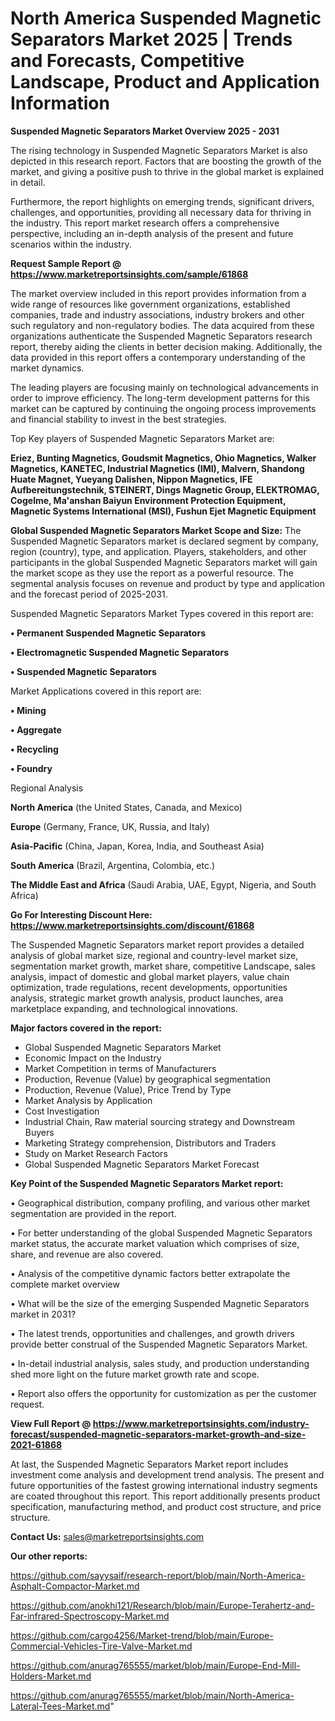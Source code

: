 # North America Suspended Magnetic Separators Market 2025 | Trends and Forecasts, Competitive Landscape, Product and Application Information

<Strong> Suspended Magnetic Separators Market Overview 2025 - 2031</strong>

The rising technology in Suspended Magnetic Separators Market is also depicted in this research report. Factors that are boosting the growth of the market, and giving a positive push to thrive in the global market is explained in detail.

Furthermore, the report highlights on emerging trends, significant drivers, challenges, and opportunities, providing all necessary data for thriving in the industry. This report market research offers a comprehensive perspective, including an in-depth analysis of the present and future scenarios within the industry.

<strong>Request Sample Report @ <a href=https://www.marketreportsinsights.com/sample/61868>https://www.marketreportsinsights.com/sample/61868</a></strong>

The market overview included in this report provides information from a wide range of resources like government organizations, established companies, trade and industry associations, industry brokers and other such regulatory and non-regulatory bodies. The data acquired from these organizations authenticate the Suspended Magnetic Separators research report, thereby aiding the clients in better decision making. Additionally, the data provided in this report offers a contemporary understanding of the market dynamics.

The leading players are focusing mainly on technological advancements in order to improve efficiency. The long-term development patterns for this market can be captured by continuing the ongoing process improvements and financial stability to invest in the best strategies.

Top Key players of Suspended Magnetic Separators Market are:

<strong>Eriez, Bunting Magnetics, Goudsmit Magnetics, Ohio Magnetics, Walker Magnetics, KANETEC, Industrial Magnetics (IMI), Malvern, Shandong Huate Magnet, Yueyang Dalishen, Nippon Magnetics, IFE Aufbereitungstechnik, STEINERT, Dings Magnetic Group, ELEKTROMAG, Cogelme, Ma'anshan Baiyun Environment Protection Equipment, Magnetic Systems International (MSI), Fushun Ejet Magnetic Equipment</strong>

<strong><b>Global Suspended Magnetic Separators Market Scope and Size:</b></strong>
The Suspended Magnetic Separators market is declared segment by company, region (country), type, and application. Players, stakeholders, and other participants in the global Suspended Magnetic Separators market will gain the market scope as they use the report as a powerful resource. The segmental analysis focuses on revenue and product by type and application and the forecast period of 2025-2031.

Suspended Magnetic Separators Market Types covered in this report are:

<strong>• Permanent Suspended Magnetic Separators

• Electromagnetic Suspended Magnetic Separators

• Suspended Magnetic Separators</strong>

Market Applications covered in this report are:

<strong>• Mining

• Aggregate

• Recycling

• Foundry</strong> 

Regional Analysis

<strong>North America</strong> (the United States, Canada, and Mexico)

<strong>Europe</strong> (Germany, France, UK, Russia, and Italy)

<strong>Asia-Pacific</strong> (China, Japan, Korea, India, and Southeast Asia)

<strong>South America</strong> (Brazil, Argentina, Colombia, etc.)

<strong>The Middle East and Africa</strong> (Saudi Arabia, UAE, Egypt, Nigeria, and South Africa)

<strong>Go For Interesting Discount Here: <a href=https://www.marketreportsinsights.com/discount/61868>https://www.marketreportsinsights.com/discount/61868</a></strong>

The Suspended Magnetic Separators market report provides a detailed analysis of global market size, regional and country-level market size, segmentation market growth, market share, competitive Landscape, sales analysis, impact of domestic and global market players, value chain optimization, trade regulations, recent developments, opportunities analysis, strategic market growth analysis, product launches, area marketplace expanding, and technological innovations.

<strong><b>Major factors covered in the report:</b></strong>
<ul>
  <li>Global Suspended Magnetic Separators Market </li>
  <li>Economic Impact on the Industry</li>
  <li>Market Competition in terms of Manufacturers</li>
  <li>Production, Revenue (Value) by geographical segmentation</li>
  <li>Production, Revenue (Value), Price Trend by Type</li>
  <li>Market Analysis by Application</li>
  <li>Cost Investigation</li>
  <li>Industrial Chain, Raw material sourcing strategy and Downstream Buyers</li>
  <li>Marketing Strategy comprehension, Distributors and Traders</li>
  <li>Study on Market Research Factors</li>
  <li>Global Suspended Magnetic Separators Market Forecast</li>
</ul>

<strong><b>Key Point of the Suspended Magnetic Separators Market report:</b></strong>

• Geographical distribution, company profiling, and various other market segmentation are provided in the report.

• For better understanding of the global Suspended Magnetic Separators market status, the accurate market valuation which comprises of size, share, and revenue are also covered.

• Analysis of the competitive dynamic factors better extrapolate the complete market overview

• What will be the size of the emerging Suspended Magnetic Separators market in 2031?

• The latest trends, opportunities and challenges, and growth drivers provide better construal of the Suspended Magnetic Separators Market.

• In-detail industrial analysis, sales study, and production understanding shed more light on the future market growth rate and scope.

• Report also offers the opportunity for customization as per the customer request.

<strong><b>View Full Report @ <a href=https://www.marketreportsinsights.com/industry-forecast/suspended-magnetic-separators-market-growth-and-size-2021-61868>https://www.marketreportsinsights.com/industry-forecast/suspended-magnetic-separators-market-growth-and-size-2021-61868</a></b></strong>


At last, the Suspended Magnetic Separators Market report includes investment come analysis and development trend analysis. The present and future opportunities of the fastest growing international industry segments are coated throughout this report. This report additionally presents product specification, manufacturing method, and product cost structure, and price structure.

<strong>Contact Us:</strong>
sales@marketreportsinsights.com

<strong>Our other reports:</strong>

<a href=https://github.com/sayysaif/research-report/blob/main/North-America-Asphalt-Compactor-Market.md>https://github.com/sayysaif/research-report/blob/main/North-America-Asphalt-Compactor-Market.md</a>

<a href=https://github.com/anokhi121/Research/blob/main/Europe-Terahertz-and-Far-infrared-Spectroscopy-Market.md>https://github.com/anokhi121/Research/blob/main/Europe-Terahertz-and-Far-infrared-Spectroscopy-Market.md</a>

<a href=https://github.com/cargo4256/Market-trend/blob/main/Europe-Commercial-Vehicles-Tire-Valve-Market.md>https://github.com/cargo4256/Market-trend/blob/main/Europe-Commercial-Vehicles-Tire-Valve-Market.md</a>

<a href=https://github.com/anurag765555/market/blob/main/Europe-End-Mill-Holders-Market.md>https://github.com/anurag765555/market/blob/main/Europe-End-Mill-Holders-Market.md</a>

<a href=https://github.com/anurag765555/market/blob/main/North-America-Lateral-Tees-Market.md>https://github.com/anurag765555/market/blob/main/North-America-Lateral-Tees-Market.md</a>"
